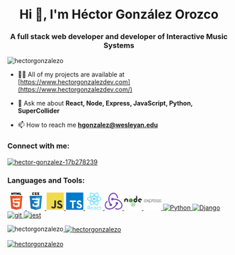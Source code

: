 <h1 align="center">Hi 👋, I'm Héctor González Orozco</h1>
<h3 align="center">A full stack web developer and developer of Interactive Music Systems</h3>

<p align="left"> <img src="https://komarev.com/ghpvc/?username=hectorgonzalezo&label=Profile%20views&color=0e75b6&style=flat" alt="hectorgonzalezo" /> </p>

- 👨‍💻 All of my projects are available at [https://www.hectorgonzalezdev.com](https://www.hectorgonzalezdev.com/)

- 💬 Ask me about **React, Node, Express, JavaScript, Python, SuperCollider**

- 📫 How to reach me **hgonzalez@wesleyan.edu**

<h3 align="left">Connect with me:</h3>
<p align="left">
<a href="https://www.linkedin.com/in/hector-gonzalez-orozco/" target="blank"><img align="center" src="https://raw.githubusercontent.com/rahuldkjain/github-profile-readme-generator/master/src/images/icons/Social/linked-in-alt.svg" alt="hector-gonzalez-17b278239" height="30" width="40" /></a>
</p>

<h3 align="left">Languages and Tools:</h3>
<p align="left">
   <a href="https://www.w3.org/html/" target="_blank" rel="noreferrer"> 
    <img src="https://raw.githubusercontent.com/devicons/devicon/master/icons/html5/html5-original-wordmark.svg" alt="html5" width="40" height="40"/> 
  </a> 
  <a href="https://www.w3schools.com/css/" target="_blank" rel="noreferrer"> 
    <img src="https://raw.githubusercontent.com/devicons/devicon/master/icons/css3/css3-original-wordmark.svg" alt="css3" width="40" height="40"/> 
  </a> 
  <a href="https://developer.mozilla.org/en-US/docs/Web/JavaScript" target="_blank" rel="noreferrer"> 
    <img src="https://raw.githubusercontent.com/devicons/devicon/master/icons/javascript/javascript-original.svg" alt="javascript" width="40" height="40"/> 
  </a>
  <a href="https://www.typescriptlang.org/" target="_blank" rel="noreferrer"> 
    <img src="https://raw.githubusercontent.com/devicons/devicon/master/icons/typescript/typescript-original.svg" alt="typescript" width="40" height="40"/> 
  </a> 
    <a href="https://reactjs.org/" target="_blank" rel="noreferrer"> 
    <img src="https://raw.githubusercontent.com/devicons/devicon/master/icons/react/react-original-wordmark.svg" alt="react" width="40" height="40"/> 
  </a> 
  <a href="https://redux.js.org" target="_blank" rel="noreferrer"> 
    <img src="https://raw.githubusercontent.com/devicons/devicon/master/icons/redux/redux-original.svg" alt="redux" width="40" height="40"/> 
  </a> 
    <a href="https://nodejs.org" target="_blank" rel="noreferrer"> 
    <img src="https://raw.githubusercontent.com/devicons/devicon/master/icons/nodejs/nodejs-original-wordmark.svg" alt="nodejs" width="40" height="40"/> 
  </a> 
  <a href="https://expressjs.com" target="_blank" rel="noreferrer"> 
    <img src="https://raw.githubusercontent.com/devicons/devicon/master/icons/express/express-original-wordmark.svg" alt="express" width="40" height="40"/> 
  </a>
     </a>
   <a href="[https://www.djangoproject.com/](https://www.python.org/)" rel="noreferrer">
    <img src="https://cdn.jsdelivr.net/gh/devicons/devicon@latest/icons/python/python-original.svg" alt="Python" width="40" height="40"/>
  </a>
  <a href="https://www.djangoproject.com/" rel="noreferrer">
    <img src="https://cdn.jsdelivr.net/gh/devicons/devicon@latest/icons/django/django-plain.svg" alt="Django" width="40" height="40"/>
  </a>
  <a href="https://git-scm.com/" target="_blank" rel="noreferrer"> 
    <img src="https://www.vectorlogo.zone/logos/git-scm/git-scm-icon.svg" alt="git" width="40" height="40"/> 
  </a> 
  <a href="https://jestjs.io" target="_blank" rel="noreferrer"> 
    <img src="https://www.vectorlogo.zone/logos/jestjsio/jestjsio-icon.svg" alt="jest" width="40" height="40"/> 

          

</p>

<p><img align="left" src="https://github-readme-stats.vercel.app/api/top-langs?username=hectorgonzalezo&show_icons=true&locale=en&layout=compact" alt="hectorgonzalezo" /></p>

<p>&nbsp;<img align="center" src="https://github-readme-stats.vercel.app/api?username=hectorgonzalezo&show_icons=true&locale=en" alt="hectorgonzalezo" /></p>

<p><img align="center" src="https://github-readme-streak-stats.herokuapp.com/?user=hectorgonzalezo&" alt="hectorgonzalezo" /></p>
